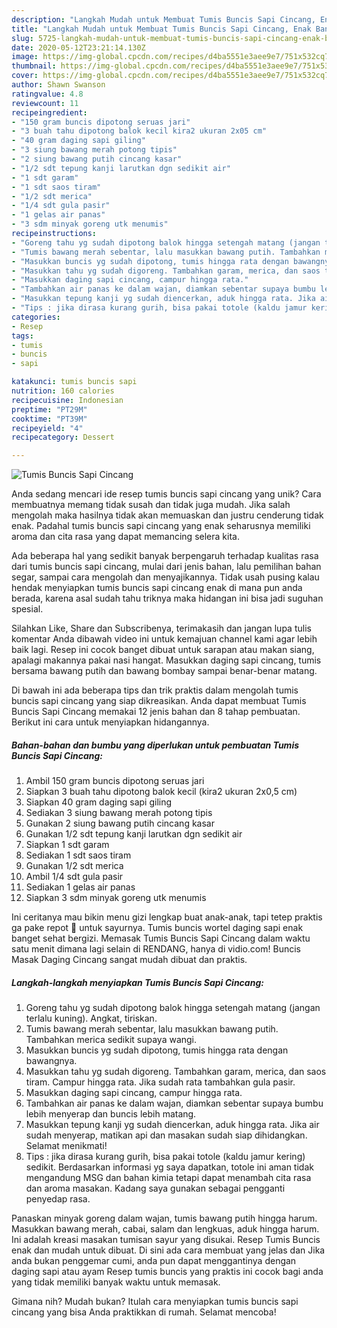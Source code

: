 ```yaml
---
description: "Langkah Mudah untuk Membuat Tumis Buncis Sapi Cincang, Enak Banget"
title: "Langkah Mudah untuk Membuat Tumis Buncis Sapi Cincang, Enak Banget"
slug: 5725-langkah-mudah-untuk-membuat-tumis-buncis-sapi-cincang-enak-banget
date: 2020-05-12T23:21:14.130Z
image: https://img-global.cpcdn.com/recipes/d4ba5551e3aee9e7/751x532cq70/tumis-buncis-sapi-cincang-foto-resep-utama.jpg
thumbnail: https://img-global.cpcdn.com/recipes/d4ba5551e3aee9e7/751x532cq70/tumis-buncis-sapi-cincang-foto-resep-utama.jpg
cover: https://img-global.cpcdn.com/recipes/d4ba5551e3aee9e7/751x532cq70/tumis-buncis-sapi-cincang-foto-resep-utama.jpg
author: Shawn Swanson
ratingvalue: 4.8
reviewcount: 11
recipeingredient:
- "150 gram buncis dipotong seruas jari"
- "3 buah tahu dipotong balok kecil kira2 ukuran 2x05 cm"
- "40 gram daging sapi giling"
- "3 siung bawang merah potong tipis"
- "2 siung bawang putih cincang kasar"
- "1/2 sdt tepung kanji larutkan dgn sedikit air"
- "1 sdt garam"
- "1 sdt saos tiram"
- "1/2 sdt merica"
- "1/4 sdt gula pasir"
- "1 gelas air panas"
- "3 sdm minyak goreng utk menumis"
recipeinstructions:
- "Goreng tahu yg sudah dipotong balok hingga setengah matang (jangan terlalu kuning). Angkat, tiriskan."
- "Tumis bawang merah sebentar, lalu masukkan bawang putih. Tambahkan merica sedikit supaya wangi."
- "Masukkan buncis yg sudah dipotong, tumis hingga rata dengan bawangnya."
- "Masukkan tahu yg sudah digoreng. Tambahkan garam, merica, dan saos tiram. Campur hingga rata. Jika sudah rata tambahkan gula pasir."
- "Masukkan daging sapi cincang, campur hingga rata."
- "Tambahkan air panas ke dalam wajan, diamkan sebentar supaya bumbu lebih menyerap dan buncis lebih matang."
- "Masukkan tepung kanji yg sudah diencerkan, aduk hingga rata. Jika air sudah menyerap, matikan api dan masakan sudah siap dihidangkan. Selamat menikmati!"
- "Tips : jika dirasa kurang gurih, bisa pakai totole (kaldu jamur kering) sedikit. Berdasarkan informasi yg saya dapatkan, totole ini aman tidak mengandung MSG dan bahan kimia tetapi dapat menambah cita rasa dan aroma masakan. Kadang saya gunakan sebagai pengganti penyedap rasa."
categories:
- Resep
tags:
- tumis
- buncis
- sapi

katakunci: tumis buncis sapi 
nutrition: 160 calories
recipecuisine: Indonesian
preptime: "PT29M"
cooktime: "PT39M"
recipeyield: "4"
recipecategory: Dessert

---
```



![Tumis Buncis Sapi Cincang](https://img-global.cpcdn.com/recipes/d4ba5551e3aee9e7/751x532cq70/tumis-buncis-sapi-cincang-foto-resep-utama.jpg)

Anda sedang mencari ide resep tumis buncis sapi cincang yang unik? Cara membuatnya memang tidak susah dan tidak juga mudah. Jika salah mengolah maka hasilnya tidak akan memuaskan dan justru cenderung tidak enak. Padahal tumis buncis sapi cincang yang enak seharusnya memiliki aroma dan cita rasa yang dapat memancing selera kita.

Ada beberapa hal yang sedikit banyak berpengaruh terhadap kualitas rasa dari tumis buncis sapi cincang, mulai dari jenis bahan, lalu pemilihan bahan segar, sampai cara mengolah dan menyajikannya. Tidak usah pusing kalau hendak menyiapkan tumis buncis sapi cincang enak di mana pun anda berada, karena asal sudah tahu triknya maka hidangan ini bisa jadi suguhan spesial.

Silahkan Like, Share dan Subscribenya, terimakasih dan jangan lupa tulis komentar Anda dibawah video ini untuk kemajuan channel kami agar lebih baik lagi. Resep ini cocok banget dibuat untuk sarapan atau makan siang, apalagi makannya pakai nasi hangat. Masukkan daging sapi cincang, tumis bersama bawang putih dan bawang bombay sampai benar-benar matang.


Di bawah ini ada beberapa tips dan trik praktis dalam mengolah tumis buncis sapi cincang yang siap dikreasikan. Anda dapat membuat Tumis Buncis Sapi Cincang memakai 12 jenis bahan dan 8 tahap pembuatan. Berikut ini cara untuk menyiapkan hidangannya.

<!--inarticleads1-->

##### Bahan-bahan dan bumbu yang diperlukan untuk pembuatan Tumis Buncis Sapi Cincang:

1. Ambil 150 gram buncis dipotong seruas jari
1. Siapkan 3 buah tahu dipotong balok kecil (kira2 ukuran 2x0,5 cm)
1. Siapkan 40 gram daging sapi giling
1. Sediakan 3 siung bawang merah potong tipis
1. Gunakan 2 siung bawang putih cincang kasar
1. Gunakan 1/2 sdt tepung kanji larutkan dgn sedikit air
1. Siapkan 1 sdt garam
1. Sediakan 1 sdt saos tiram
1. Gunakan 1/2 sdt merica
1. Ambil 1/4 sdt gula pasir
1. Sediakan 1 gelas air panas
1. Siapkan 3 sdm minyak goreng utk menumis


Ini ceritanya mau bikin menu gizi lengkap buat anak-anak, tapi tetep praktis ga pake repot 🤭 untuk sayurnya. Tumis buncis wortel daging sapi enak banget sehat bergizi. Memasak Tumis Buncis Sapi Cincang dalam waktu satu menit dimana lagi selain di RENDANG, hanya di vidio.com! Buncis Masak Daging Cincang sangat mudah dibuat dan praktis. 

<!--inarticleads2-->

##### Langkah-langkah menyiapkan Tumis Buncis Sapi Cincang:

1. Goreng tahu yg sudah dipotong balok hingga setengah matang (jangan terlalu kuning). Angkat, tiriskan.
1. Tumis bawang merah sebentar, lalu masukkan bawang putih. Tambahkan merica sedikit supaya wangi.
1. Masukkan buncis yg sudah dipotong, tumis hingga rata dengan bawangnya.
1. Masukkan tahu yg sudah digoreng. Tambahkan garam, merica, dan saos tiram. Campur hingga rata. Jika sudah rata tambahkan gula pasir.
1. Masukkan daging sapi cincang, campur hingga rata.
1. Tambahkan air panas ke dalam wajan, diamkan sebentar supaya bumbu lebih menyerap dan buncis lebih matang.
1. Masukkan tepung kanji yg sudah diencerkan, aduk hingga rata. Jika air sudah menyerap, matikan api dan masakan sudah siap dihidangkan. Selamat menikmati!
1. Tips : jika dirasa kurang gurih, bisa pakai totole (kaldu jamur kering) sedikit. Berdasarkan informasi yg saya dapatkan, totole ini aman tidak mengandung MSG dan bahan kimia tetapi dapat menambah cita rasa dan aroma masakan. Kadang saya gunakan sebagai pengganti penyedap rasa.


Panaskan minyak goreng dalam wajan, tumis bawang putih hingga harum. Masukkan bawang merah, cabai, salam dan lengkuas, aduk hingga harum. Ini adalah kreasi masakan tumisan sayur yang disukai. Resep Tumis Buncis enak dan mudah untuk dibuat. Di sini ada cara membuat yang jelas dan Jika anda bukan penggemar cumi, anda pun dapat menggantinya dengan daging sapi atau ayam Resep tumis buncis yang praktis ini cocok bagi anda yang tidak memiliki banyak waktu untuk memasak. 

Gimana nih? Mudah bukan? Itulah cara menyiapkan tumis buncis sapi cincang yang bisa Anda praktikkan di rumah. Selamat mencoba!
